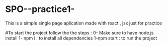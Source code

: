 # SPO--practice1-
This is a simple single page aplication made with react , jsx just for practice

#To start the project follow the the steps :
0- Make sure to have node.js install
1- npm i : to install all dependencies 
1-npm start : to run the project
